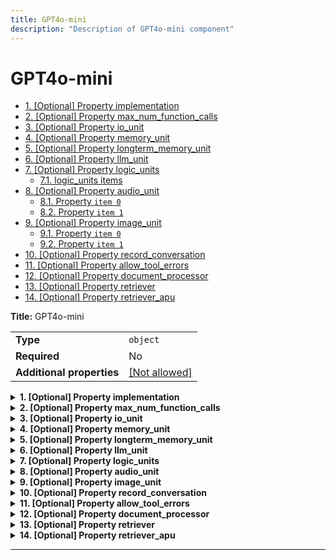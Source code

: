 ```yaml
---
title: GPT4o-mini
description: "Description of GPT4o-mini component"
---
```

# GPT4o-mini

- [1. [Optional] Property implementation](#implementation)
- [2. [Optional] Property max_num_function_calls](#max_num_function_calls)
- [3. [Optional] Property io_unit](#io_unit)
- [4. [Optional] Property memory_unit](#memory_unit)
- [5. [Optional] Property longterm_memory_unit](#longterm_memory_unit)
- [6. [Optional] Property llm_unit](#llm_unit)
- [7. [Optional] Property logic_units](#logic_units)
  - [7.1. logic_units items](#autogenerated_heading_2)
- [8. [Optional] Property audio_unit](#audio_unit)
  - [8.1. Property `item 0`](#audio_unit_anyOf_i0)
  - [8.2. Property `item 1`](#audio_unit_anyOf_i1)
- [9. [Optional] Property image_unit](#image_unit)
  - [9.1. Property `item 0`](#image_unit_anyOf_i0)
  - [9.2. Property `item 1`](#image_unit_anyOf_i1)
- [10. [Optional] Property record_conversation](#record_conversation)
- [11. [Optional] Property allow_tool_errors](#allow_tool_errors)
- [12. [Optional] Property document_processor](#document_processor)
- [13. [Optional] Property retriever](#retriever)
- [14. [Optional] Property retriever_apu](#retriever_apu)

**Title:** GPT4o-mini

|                           |                                                         |
| ------------------------- | ------------------------------------------------------- |
| **Type**                  | `object`                                                |
| **Required**              | No                                                      |
| **Additional properties** | [[Not allowed]](# "Additional Properties not allowed.") |

<details>
<summary>
<strong> <a name="implementation"></a>1. [Optional] Property implementation</strong>  

</summary>
<blockquote>

|              |         |
| ------------ | ------- |
| **Type**     | `const` |
| **Required** | No      |

Specific value: `"GPT4o-mini"`

</blockquote>
</details>

<details>
<summary>
<strong> <a name="max_num_function_calls"></a>2. [Optional] Property max_num_function_calls</strong>  

</summary>
<blockquote>

**Title:** Max Num Function Calls

|              |           |
| ------------ | --------- |
| **Type**     | `integer` |
| **Required** | No        |
| **Default**  | `10`      |

**Description:** The maximum number of function calls to make in a single request.

</blockquote>
</details>

<details>
<summary>
<strong> <a name="io_unit"></a>3. [Optional] Property io_unit</strong>  

</summary>
<blockquote>

|              |                                |
| ------------ | ------------------------------ |
| **Type**     | [`Reference[IOUnit]`](/docs/components/iounit/overview)            |
| **Required** | No                             |
| **Default**  | `{"implementation": "IOUnit"}` |

</blockquote>
</details>

<details>
<summary>
<strong> <a name="memory_unit"></a>4. [Optional] Property memory_unit</strong>  

</summary>
<blockquote>

|              |                                    |
| ------------ | ---------------------------------- |
| **Type**     | [`Reference[MemoryUnit]`](/docs/components/memoryunit/overview)            |
| **Required** | No                                 |
| **Default**  | `{"implementation": "MemoryUnit"}` |

</blockquote>
</details>

<details>
<summary>
<strong> <a name="longterm_memory_unit"></a>5. [Optional] Property longterm_memory_unit</strong>  

</summary>
<blockquote>

|              |                                 |
| ------------ | ------------------------------- |
| **Type**     | [`Reference[LongTermMemoryUnit]`](/docs/components/longtermmemoryunit/overview) |
| **Required** | No                              |
| **Default**  | `null`                          |

</blockquote>
</details>

<details>
<summary>
<strong> <a name="llm_unit"></a>6. [Optional] Property llm_unit</strong>  

</summary>
<blockquote>

|              |                                                           |
| ------------ | --------------------------------------------------------- |
| **Type**     | [`Reference[LLMUnit]`](/docs/components/llmunit/overview)                                      |
| **Required** | No                                                        |
| **Default**  | `{"implementation": "OpenAIGPT", "model": "gpt-4o-mini"}` |

</blockquote>
</details>

<details>
<summary>
<strong> <a name="logic_units"></a>7. [Optional] Property logic_units</strong>  

</summary>
<blockquote>

**Title:** Logic Units

|              |                                 |
| ------------ | ------------------------------- |
| **Type**     | `array of [Reference[LogicUnit]](/docs/components/logicunit/overview)` |
| **Required** | No                              |
| **Default**  | `[]`                            |

|                      | Array restrictions |
| -------------------- | ------------------ |
| **Min items**        | N/A                |
| **Max items**        | N/A                |
| **Items unicity**    | False              |
| **Additional items** | False              |
| **Tuple validation** | See below          |

| Each item of this array must be         | Description |
| --------------------------------------- | ----------- |
| [logic_units items](#logic_units_items) | -           |

### <a name="autogenerated_heading_2"></a>7.1. logic_units items

|              |                                                                 |
| ------------ | --------------------------------------------------------------- |
| **Type**     | [`Reference[LogicUnit]`](/docs/components/logicunit/overview)                                          |
| **Required** | No                                                              |
| **Default**  | `{"implementation": "eidolon_ai_sdk.apu.logic_unit.LogicUnit"}` |

</blockquote>
</details>

<details>
<summary>
<strong> <a name="audio_unit"></a>8. [Optional] Property audio_unit</strong>  

</summary>
<blockquote>

|                           |                                                                           |
| ------------------------- | ------------------------------------------------------------------------- |
| **Type**                  | `combining`                                                               |
| **Required**              | No                                                                        |
| **Additional properties** | [[Any type: allowed]](# "Additional Properties of any type are allowed.") |
| **Default**               | `"OpenAiSpeech"`                                                          |

<blockquote>

| Any of(Option)                 |
| ------------------------------ |
| [item 0](#audio_unit_anyOf_i0) |
| [item 1](#audio_unit_anyOf_i1) |

<blockquote>

### <a name="audio_unit_anyOf_i0"></a>8.1. Property `item 0`

|              |                                                                 |
| ------------ | --------------------------------------------------------------- |
| **Type**     | [`Reference[AudioUnit]`](/docs/components/audiounit/overview)                                          |
| **Required** | No                                                              |
| **Default**  | `{"implementation": "eidolon_ai_sdk.apu.audio_unit.AudioUnit"}` |

</blockquote>
<blockquote>

### <a name="audio_unit_anyOf_i1"></a>8.2. Property `item 1`

|              |        |
| ------------ | ------ |
| **Type**     | `null` |
| **Required** | No     |

</blockquote>

</blockquote>

</blockquote>
</details>

<details>
<summary>
<strong> <a name="image_unit"></a>9. [Optional] Property image_unit</strong>  

</summary>
<blockquote>

|                           |                                                                           |
| ------------------------- | ------------------------------------------------------------------------- |
| **Type**                  | `combining`                                                               |
| **Required**              | No                                                                        |
| **Additional properties** | [[Any type: allowed]](# "Additional Properties of any type are allowed.") |
| **Default**               | `"OpenAIImageUnit"`                                                       |

<blockquote>

| Any of(Option)                 |
| ------------------------------ |
| [item 0](#image_unit_anyOf_i0) |
| [item 1](#image_unit_anyOf_i1) |

<blockquote>

### <a name="image_unit_anyOf_i0"></a>9.1. Property `item 0`

|              |                                                                 |
| ------------ | --------------------------------------------------------------- |
| **Type**     | [`Reference[ImageUnit]`](/docs/components/imageunit/overview)                                          |
| **Required** | No                                                              |
| **Default**  | `{"implementation": "eidolon_ai_sdk.apu.image_unit.ImageUnit"}` |

</blockquote>
<blockquote>

### <a name="image_unit_anyOf_i1"></a>9.2. Property `item 1`

|              |        |
| ------------ | ------ |
| **Type**     | `null` |
| **Required** | No     |

</blockquote>

</blockquote>

</blockquote>
</details>

<details>
<summary>
<strong> <a name="record_conversation"></a>10. [Optional] Property record_conversation</strong>  

</summary>
<blockquote>

**Title:** Record Conversation

|              |           |
| ------------ | --------- |
| **Type**     | `boolean` |
| **Required** | No        |
| **Default**  | `true`    |

</blockquote>
</details>

<details>
<summary>
<strong> <a name="allow_tool_errors"></a>11. [Optional] Property allow_tool_errors</strong>  

</summary>
<blockquote>

**Title:** Allow Tool Errors

|              |           |
| ------------ | --------- |
| **Type**     | `boolean` |
| **Required** | No        |
| **Default**  | `true`    |

</blockquote>
</details>

<details>
<summary>
<strong> <a name="document_processor"></a>12. [Optional] Property document_processor</strong>  

</summary>
<blockquote>

|              |                                           |
| ------------ | ----------------------------------------- |
| **Type**     | [`Reference[DocumentProcessor]`](/docs/components/documentprocessor/overview)            |
| **Required** | No                                        |
| **Default**  | `{"implementation": "DocumentProcessor"}` |

</blockquote>
</details>

<details>
<summary>
<strong> <a name="retriever"></a>13. [Optional] Property retriever</strong>  

</summary>
<blockquote>

|              |                                   |
| ------------ | --------------------------------- |
| **Type**     | [`Reference[Retriever]`](/docs/components/retriever/overview)            |
| **Required** | No                                |
| **Default**  | `{"implementation": "Retriever"}` |

</blockquote>
</details>

<details>
<summary>
<strong> <a name="retriever_apu"></a>14. [Optional] Property retriever_apu</strong>  

</summary>
<blockquote>

|              |                  |
| ------------ | ---------------- |
| **Type**     | [`Reference[APU]`](/docs/components/apu/overview) |
| **Required** | No               |
| **Default**  | `null`           |

</blockquote>
</details>

----------------------------------------------------------------------------------------------------------------------------
